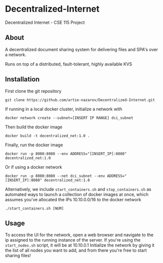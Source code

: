 # Decentralized-Internet
Decentralized Internet - CSE 115 Project

## About

A decentralized document sharing system for delivering files and SPA's over a network. 

Runs on top of a distributed, fault-tolerant, highly available KVS

## Installation

First clone the git repository

`git clone https://github.com/artie-nazarov/Decentralized-Internet.git`

If running in a local docker cluster, initialize a network with

`docker network create --subnet=[INSERT IP RANGE] dci_subnet`

Then build the docker image

`docker build -t decentralized_net:1.0 .`

Finally, run the docker image

`docker run -p 8080:8080 --env ADDRESS="[INSERT_IP]:8080" decentralized_net:1.0`

Or if using a docker network 

`docker run -p 8080:8080 --net dci_subnet --env ADDRESS="[INSERT_IP]:8080" decentralized_net:1.0`

Alternatively, we include `start_containers.sh` and `stop_containers.sh` as automated ways to launch a collection of docker images at once, which assumes you've allocated the IPs 10.10.0.0/16 to the docker network

`./start_containers.sh [NUM]`

## Usage 

To access the UI for the network, open a web browser and navigate to the ip assigned to the running instance of the server. If you're using the `start_nodes.sh` script, it will be at 10.10.0.1
Initialize the network by giving it the list of all nodes you want to add, and from there you're free to start sharing files!



